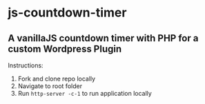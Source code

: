 # js-countdown-timer
## A vanillaJS countdown timer with PHP for a custom Wordpress Plugin

Instructions:

1. Fork and clone repo locally
2. Navigate to root folder
3. Run `http-server -c-1` to run application locally
